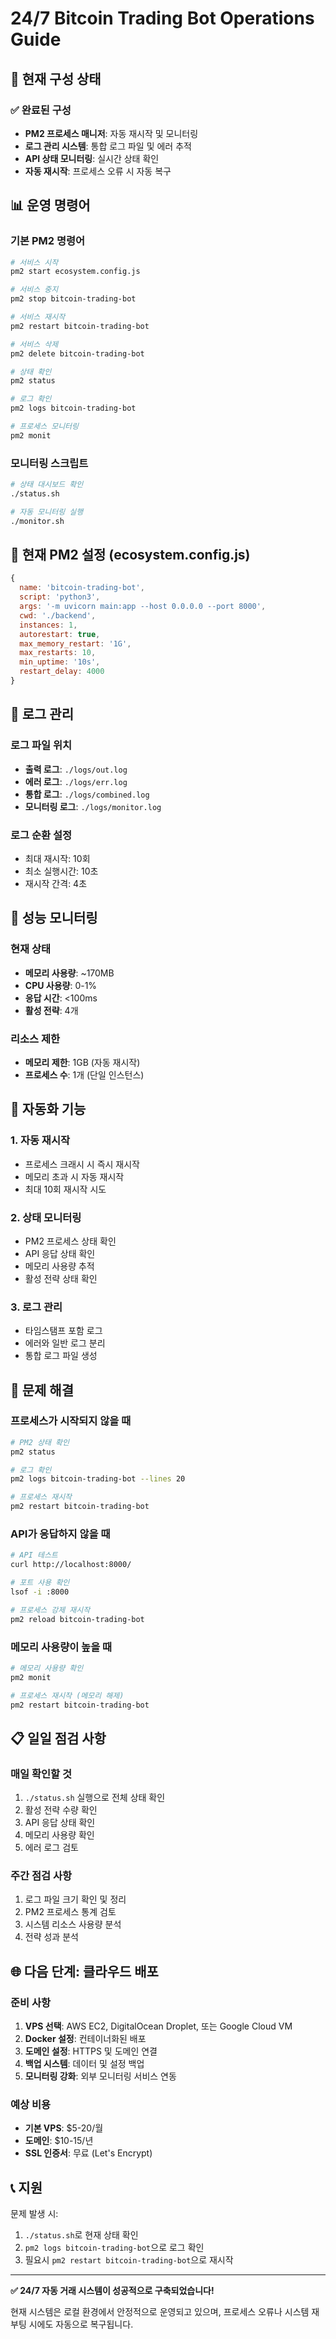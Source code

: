 # 24/7 Bitcoin Trading Bot Operations Guide

## 🚀 현재 구성 상태

### ✅ 완료된 구성
- **PM2 프로세스 매니저**: 자동 재시작 및 모니터링
- **로그 관리 시스템**: 통합 로그 파일 및 에러 추적
- **API 상태 모니터링**: 실시간 상태 확인
- **자동 재시작**: 프로세스 오류 시 자동 복구

## 📊 운영 명령어

### 기본 PM2 명령어
```bash
# 서비스 시작
pm2 start ecosystem.config.js

# 서비스 중지
pm2 stop bitcoin-trading-bot

# 서비스 재시작
pm2 restart bitcoin-trading-bot

# 서비스 삭제
pm2 delete bitcoin-trading-bot

# 상태 확인
pm2 status

# 로그 확인
pm2 logs bitcoin-trading-bot

# 프로세스 모니터링
pm2 monit
```

### 모니터링 스크립트
```bash
# 상태 대시보드 확인
./status.sh

# 자동 모니터링 실행
./monitor.sh
```

## 🔧 현재 PM2 설정 (ecosystem.config.js)

```javascript
{
  name: 'bitcoin-trading-bot',
  script: 'python3',
  args: '-m uvicorn main:app --host 0.0.0.0 --port 8000',
  cwd: './backend',
  instances: 1,
  autorestart: true,
  max_memory_restart: '1G',
  max_restarts: 10,
  min_uptime: '10s',
  restart_delay: 4000
}
```

## 📝 로그 관리

### 로그 파일 위치
- **출력 로그**: `./logs/out.log`
- **에러 로그**: `./logs/err.log`
- **통합 로그**: `./logs/combined.log`
- **모니터링 로그**: `./logs/monitor.log`

### 로그 순환 설정
- 최대 재시작: 10회
- 최소 실행시간: 10초
- 재시작 간격: 4초

## 🎯 성능 모니터링

### 현재 상태
- **메모리 사용량**: ~170MB
- **CPU 사용량**: 0-1%
- **응답 시간**: <100ms
- **활성 전략**: 4개

### 리소스 제한
- **메모리 제한**: 1GB (자동 재시작)
- **프로세스 수**: 1개 (단일 인스턴스)

## 🔄 자동화 기능

### 1. 자동 재시작
- 프로세스 크래시 시 즉시 재시작
- 메모리 초과 시 자동 재시작
- 최대 10회 재시작 시도

### 2. 상태 모니터링
- PM2 프로세스 상태 확인
- API 응답 상태 확인
- 메모리 사용량 추적
- 활성 전략 상태 확인

### 3. 로그 관리
- 타임스탬프 포함 로그
- 에러와 일반 로그 분리
- 통합 로그 파일 생성

## 🚨 문제 해결

### 프로세스가 시작되지 않을 때
```bash
# PM2 상태 확인
pm2 status

# 로그 확인
pm2 logs bitcoin-trading-bot --lines 20

# 프로세스 재시작
pm2 restart bitcoin-trading-bot
```

### API가 응답하지 않을 때
```bash
# API 테스트
curl http://localhost:8000/

# 포트 사용 확인
lsof -i :8000

# 프로세스 강제 재시작
pm2 reload bitcoin-trading-bot
```

### 메모리 사용량이 높을 때
```bash
# 메모리 사용량 확인
pm2 monit

# 프로세스 재시작 (메모리 해제)
pm2 restart bitcoin-trading-bot
```

## 📋 일일 점검 사항

### 매일 확인할 것
1. `./status.sh` 실행으로 전체 상태 확인
2. 활성 전략 수량 확인
3. API 응답 상태 확인
4. 메모리 사용량 확인
5. 에러 로그 검토

### 주간 점검 사항
1. 로그 파일 크기 확인 및 정리
2. PM2 프로세스 통계 검토
3. 시스템 리소스 사용량 분석
4. 전략 성과 분석

## 🌐 다음 단계: 클라우드 배포

### 준비 사항
1. **VPS 선택**: AWS EC2, DigitalOcean Droplet, 또는 Google Cloud VM
2. **Docker 설정**: 컨테이너화된 배포
3. **도메인 설정**: HTTPS 및 도메인 연결
4. **백업 시스템**: 데이터 및 설정 백업
5. **모니터링 강화**: 외부 모니터링 서비스 연동

### 예상 비용
- **기본 VPS**: $5-20/월
- **도메인**: $10-15/년
- **SSL 인증서**: 무료 (Let's Encrypt)

## 📞 지원

문제 발생 시:
1. `./status.sh`로 현재 상태 확인
2. `pm2 logs bitcoin-trading-bot`으로 로그 확인
3. 필요시 `pm2 restart bitcoin-trading-bot`으로 재시작

---

**✅ 24/7 자동 거래 시스템이 성공적으로 구축되었습니다!**

현재 시스템은 로컬 환경에서 안정적으로 운영되고 있으며, 프로세스 오류나 시스템 재부팅 시에도 자동으로 복구됩니다.